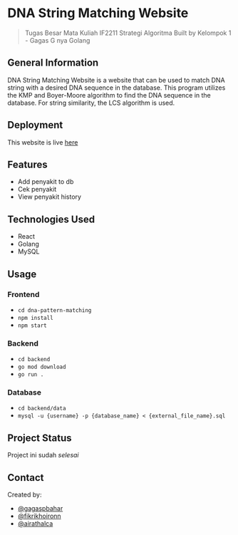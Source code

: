 # DNA String Matching Website

> Tugas Besar Mata Kuliah IF2211 Strategi Algoritma
> Built by Kelompok 1 - Gagas G nya Golang

## General Information

DNA String Matching Website is a website that can be used to match DNA string with a desired DNA sequence in the database. This program utilizes the KMP and Boyer-Moore algorithm to find the DNA sequence in the database. For string similarity, the LCS algorithm is used.

## Deployment

This website is live [here](https://dna-pattern-matching-web.vercel.app/)

## Features

- Add penyakit to db
- Cek penyakit
- View penyakit history

## Technologies Used

- React
- Golang
- MySQL

## Usage

### Frontend

- `cd dna-pattern-matching`
- `npm install`
- `npm start`

### Backend

- `cd backend`
- `go mod download`
- `go run .`

### Database

- `cd backend/data`
- `mysql -u {username} -p {database_name} < {external_file_name}.sql`

## Project Status

Project ini sudah  _selesai_

## Contact

Created by:

- [@gagaspbahar](https://github.com/gagaspbahar)
- [@fikrikhoironn](https://github.com/fikrikhoironn)
- [@airathalca](https://github.com/airathalca)

<!-- Optional -->
<!-- ## License -->
<!-- This project is open source and available under the [... License](). -->

<!-- You don't have to include all sections - just the one's relevant to your project -->
